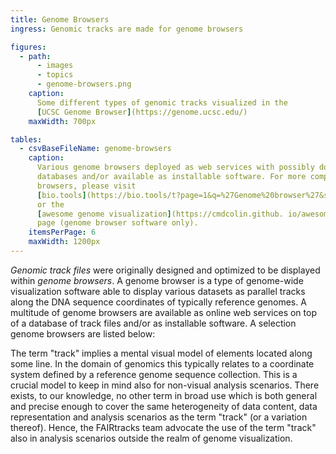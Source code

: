 ```yaml
---
title: Genome Browsers
ingress: Genomic tracks are made for genome browsers

figures:
  - path:
      - images
      - topics
      - genome-browsers.png
    caption:
      Some different types of genomic tracks visualized in the 
      [UCSC Genome Browser](https://genome.ucsc.edu/)
    maxWidth: 700px

tables:
  - csvBaseFileName: genome-browsers
    caption:
      Various genome browsers deployed as web services with possibly domain-restricted track  
      databases and/or available as installable software. For more complete lists of genome 
      browsers, please visit
      [bio.tools](https://bio.tools/t?page=1&q=%27Genome%20browser%27&sort=citationDate&ord=desc)
      or the 
      [awesome genome visualization](https://cmdcolin.github. io/awesome-genome-visualization)  web
      page (genome browser software only).
    itemsPerPage: 6
    maxWidth: 1200px
---
```


_Genomic track files_ were originally designed and optimized to be displayed within _genome
browsers_. A genome browser is a type of genome-wide visualization software able to display various
datasets as parallel tracks along the DNA sequence coordinates of typically reference genomes. A
multitude of genome browsers are available as online web services on top of a database of track
files and/or as installable software. A selection genome browsers are listed below:

<ui-quote-text
:quote='"The FAIRtracks team advocate the use of the term \"track\" also in analysis scenarios outside the realm of genome visualisation. "'>
</ui-quote-text>

The term "track" implies a mental visual model of elements located along some line. In the domain of
genomics this typically relates to a coordinate system defined by a reference genome sequence
collection. This is a crucial model to keep in mind also for non-visual analysis scenarios. There
exists, to our knowledge, no other term in broad use which is both general and precise enough to
cover the same heterogeneity of data content, data representation and analysis scenarios as the term
"track" (or a variation thereof). Hence, the FAIRtracks team advocate the use of the term "track"
also in analysis scenarios outside the realm of genome visualization.
